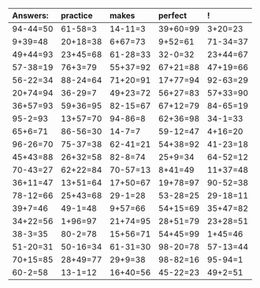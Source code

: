 | Answers: | practice | makes | perfect | ! |
| :--- | :--- | :--- | :--- | :--- |
| 94-44=50 | 61-58=3 | 14-11=3 | 39+60=99 | 3+20=23 | 
| 9+39=48 | 20+18=38 | 6+67=73 | 9+52=61 | 71-34=37 | 
| 49+44=93 | 23+45=68 | 61-28=33 | 32-0=32 | 23+44=67 | 
| 57-38=19 | 76+3=79 | 55+37=92 | 67+21=88 | 47+19=66 | 
| 56-22=34 | 88-24=64 | 71+20=91 | 17+77=94 | 92-63=29 | 
| 20+74=94 | 36-29=7 | 49+23=72 | 56+27=83 | 57+33=90 | 
| 36+57=93 | 59+36=95 | 82-15=67 | 67+12=79 | 84-65=19 | 
| 95-2=93 | 13+57=70 | 94-86=8 | 62+36=98 | 34-1=33 | 
| 65+6=71 | 86-56=30 | 14-7=7 | 59-12=47 | 4+16=20 | 
| 96-26=70 | 75-37=38 | 62-41=21 | 54+38=92 | 41-23=18 | 
| 45+43=88 | 26+32=58 | 82-8=74 | 25+9=34 | 64-52=12 | 
| 70-43=27 | 62+22=84 | 70-57=13 | 8+41=49 | 11+37=48 | 
| 36+11=47 | 13+51=64 | 17+50=67 | 19+78=97 | 90-52=38 | 
| 78-12=66 | 25+43=68 | 29-1=28 | 53-28=25 | 29-18=11 | 
| 39+7=46 | 49-1=48 | 9+57=66 | 54+15=69 | 35+47=82 | 
| 34+22=56 | 1+96=97 | 21+74=95 | 28+51=79 | 23+28=51 | 
| 38-3=35 | 80-2=78 | 15+56=71 | 54+45=99 | 1+45=46 | 
| 51-20=31 | 50-16=34 | 61-31=30 | 98-20=78 | 57-13=44 | 
| 70+15=85 | 28+49=77 | 29+9=38 | 98-82=16 | 95-94=1 | 
| 60-2=58 | 13-1=12 | 16+40=56 | 45-22=23 | 49+2=51 | 
